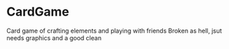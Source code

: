 # CardGame
Card game of crafting elements and playing with friends
Broken as hell, jsut needs graphics and a good clean
